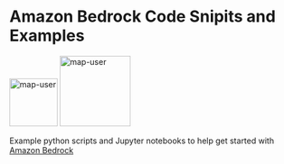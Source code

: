 # Amazon Bedrock Code Snipits and Examples

<img width="85" alt="map-user" src="https://img.shields.io/badge/views-506-green"> <img width="125" alt="map-user" src="https://img.shields.io/badge/unique visits-045-green">

Example python scripts and Jupyter notebooks to help get started with [Amazon Bedrock](https://aws.amazon.com/bedrock/)
